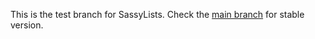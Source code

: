 This is the test branch for SassyLists. Check the [main branch](https://github.com/Team-Sass/SassyLists) for stable version.